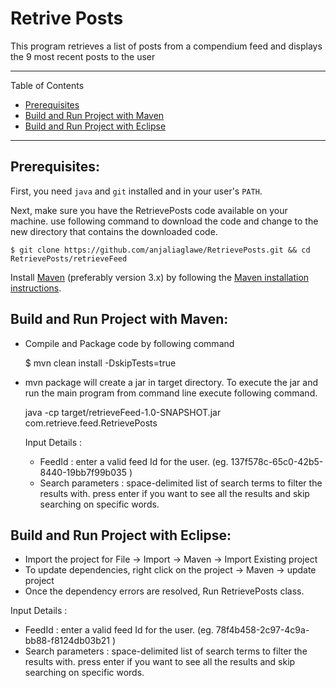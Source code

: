 # Retrive Posts

This program retrieves a list of posts from a compendium feed and displays the 9 most recent posts to the user

---

Table of Contents

* <a href="#prerequisite">Prerequisites</a>
* <a href="#mavenbuild">Build and Run Project with Maven</a>
* <a href="#eclipselink">Build and Run Project with Eclipse</a>

---

<a name="prerequisite"></a>

## Prerequisites:

First, you need `java` and `git` installed and in your user's `PATH`. 

Next, make sure you have the RetrievePosts code  available on your machine.  use following command to download the  code and change to the new directory that contains the downloaded code.

    $ git clone https://github.com/anjaliaglawe/RetrievePosts.git && cd RetrievePosts/retrieveFeed
    
Install [Maven](http://maven.apache.org/) (preferably version 3.x) by following the [Maven installation instructions](http://maven.apache.org/download.cgi).

<a name="mavenbuild"></a>

## Build and Run Project with Maven:

- Compile and Package code by following command
 
    $ mvn clean install -DskipTests=true

- mvn package will create a jar in target directory. To execute the jar and run the main program from command line execute 
  following command.

  java -cp target/retrieveFeed-1.0-SNAPSHOT.jar com.retrieve.feed.RetrievePosts
  
  Input Details :
  -  FeedId : enter a valid feed Id for the user. (eg. 137f578c-65c0-42b5-8440-19bb7f99b035 )
  -  Search parameters : space-delimited list of search terms to filter the results with. press enter if you want to see all the      results and skip searching on specific words.

<a name="eclipselink"></a>

## Build and Run Project with Eclipse:

* Import the project for File -> Import -> Maven -> Import Existing project
* To update dependencies, right click on the project -> Maven -> update project
* Once the dependency errors are resolved, Run RetrievePosts class.

 Input Details :
  -  FeedId : enter a valid feed Id for the user. (eg. 78f4b458-2c97-4c9a-bb88-f8124db03b21 )
  -  Search parameters : space-delimited list of search terms to filter the results with. press enter if you want to see all the      results and skip searching on specific words.



